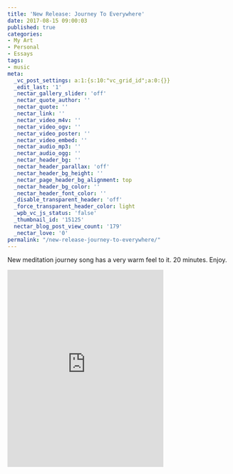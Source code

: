 ```yaml
---
title: 'New Release: Journey To Everywhere'
date: 2017-08-15 09:00:03
published: true
categories:
- My Art
- Personal
- Essays
tags:
- music
meta:
  _vc_post_settings: a:1:{s:10:"vc_grid_id";a:0:{}}
  _edit_last: '1'
  _nectar_gallery_slider: 'off'
  _nectar_quote_author: ''
  _nectar_quote: ''
  _nectar_link: ''
  _nectar_video_m4v: ''
  _nectar_video_ogv: ''
  _nectar_video_poster: ''
  _nectar_video_embed: ''
  _nectar_audio_mp3: ''
  _nectar_audio_ogg: ''
  _nectar_header_bg: ''
  _nectar_header_parallax: 'off'
  _nectar_header_bg_height: ''
  _nectar_page_header_bg_alignment: top
  _nectar_header_bg_color: ''
  _nectar_header_font_color: ''
  _disable_transparent_header: 'off'
  _force_transparent_header_color: light
  _wpb_vc_js_status: 'false'
  _thumbnail_id: '15125'
  nectar_blog_post_view_count: '179'
  _nectar_love: '0'
permalink: "/new-release-journey-to-everywhere/"
---
```

New meditation journey song has a very warm feel to it. 20 minutes. Enjoy.

<iframe style="border: 0; width: 350px; height: 442px;" src="https://bandcamp.com/EmbeddedPlayer/track=690659108/size=large/bgcol=ffffff/linkcol=0687f5/tracklist=false/transparent=true/" width="300" height="150" seamless=""><a href="http://chr1stopher.bandcamp.com/track/journey-to-everywhere-2">Journey To Everywhere by Chr1stoher</a></iframe></p>
